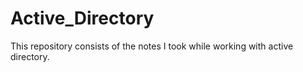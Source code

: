 # Active_Directory
This repository consists of the notes I took while working with active directory.

